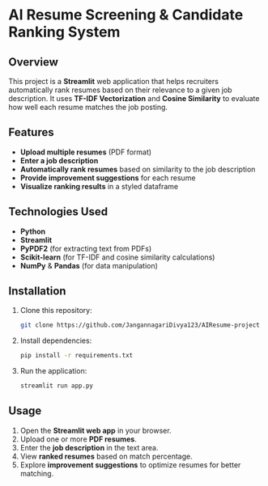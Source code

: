 # AI Resume Screening & Candidate Ranking System

## Overview
This project is a **Streamlit** web application that helps recruiters automatically rank resumes based on their relevance to a given job description. It uses **TF-IDF Vectorization** and **Cosine Similarity** to evaluate how well each resume matches the job posting.

## Features
- **Upload multiple resumes** (PDF format)
- **Enter a job description**
- **Automatically rank resumes** based on similarity to the job description
- **Provide improvement suggestions** for each resume
- **Visualize ranking results** in a styled dataframe

## Technologies Used
- **Python**
- **Streamlit**
- **PyPDF2** (for extracting text from PDFs)
- **Scikit-learn** (for TF-IDF and cosine similarity calculations)
- **NumPy** & **Pandas** (for data manipulation)

## Installation
1. Clone this repository:
   ```sh
   git clone https://github.com/JangannagariDivya123/AIResume-project
   ```
2. Install dependencies:
   ```sh
   pip install -r requirements.txt
   ```
3. Run the application:
   ```sh
   streamlit run app.py
   ```

## Usage
1. Open the **Streamlit web app** in your browser.
2. Upload one or more **PDF resumes**.
3. Enter the **job description** in the text area.
4. View **ranked resumes** based on match percentage.
5. Explore **improvement suggestions** to optimize resumes for better matching.
